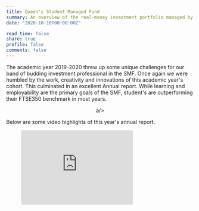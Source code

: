 ```yaml
---
title: Queen's Student Managed Fund
summary: An overview of the real-money investment portfolio managed by students at Queen's University Belfast.
date: "2020-10-10T00:00:00Z"

read_time: false
share: true
profile: false
comments: false
---
```



The academic year 2019-2020 threw up some unique challenges for our band of budding investment professional in the SMF.  Once again we were humbled by the work, creativity and innovations of this academic year's cohort.  This culminated in an excellent Annual report.  While learning and employability are the primary goals of the SMF, student's are outperforming their FTSE350 benchmark in most years.  


<p align="center"><a img src="/assets/images/annual_analytics.png" alt="QSMF vs FTSE350" style="">a/></p>

Below are some video highlights of this year's annual report.

<!-- blank line -->
<figure class="video_container">
  <iframe 
          width="300"
          height="200"
          src="https://player.vimeo.com/video/466639381" 
          frameborder="0" 
          allowfullscreen="true"> 
  </iframe>
</figure>
<!-- blank line -->
